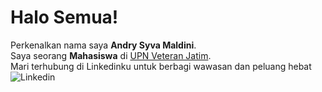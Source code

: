 # Halo Semua!

Perkenalkan nama saya **Andry Syva Maldini**.\
Saya seorang **Mahasiswa** di [UPN Veteran Jatim](https://www.upnjatim.ac.id/).\
Mari terhubung di Linkedinku untuk berbagi wawasan dan peluang hebat![Linkedin](https://www.linkedin.com/in/andrymldni/)

